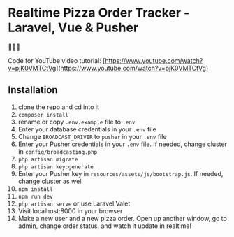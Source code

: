 # Realtime Pizza Order Tracker - Laravel, Vue & Pusher
🍕🍕🍕

Code for YouTube video tutorial: [https://www.youtube.com/watch?v=pjK0VMTCtVg](https://www.youtube.com/watch?v=pjK0VMTCtVg)

## Installation

1. clone the repo and cd into it
1. `composer install`
1. rename or copy `.env.example` file to `.env`
1. Enter your database credentials in your `.env` file
1. Change `BROADCAST_DRIVER` to `pusher` in your `.env` file
1. Enter your Pusher credentials in your `.env` file. If needed, change cluster in `config/broadcasting.php`
1. `php artisan migrate`
1. `php artisan key:generate`
1. Enter your Pusher key in `resources/assets/js/bootstrap.js`. If needed, change cluster as well
1. `npm install`
1. `npm run dev`
1. `php artisan serve` or use Laravel Valet
1. Visit localhost:8000 in your browser
1. Make a new user and a new pizza order. Open up another window, go to admin, change order status, and watch it update in realtime!
